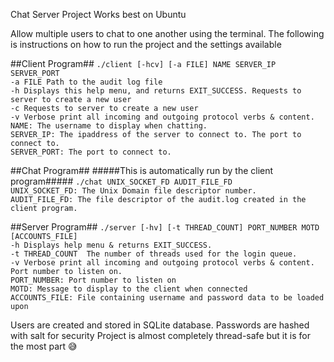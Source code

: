 Chat Server Project 
Works best on Ubuntu

Allow multiple users to chat to one another using the terminal.
The following is instructions on how to run the project and the settings available 

##Client Program##
`./client [-hcv] [-a FILE] NAME SERVER_IP SERVER_PORT`  
`-a FILE Path to the audit log file`  
`-h Displays this help menu, and returns EXIT_SUCCESS. Requests to server to create a new user`  
`-c Requests to server to create a new user`  
`-v Verbose print all incoming and outgoing protocol verbs & content.`  
`NAME: The username to display when chatting.`  
`SERVER_IP: The ipaddress of the server to connect to. The port to connect to.`   
`SERVER_PORT: The port to connect to.`  

##Chat Program##
#####This is automatically run by the client program#####
`./chat UNIX_SOCKET_FD AUDIT_FILE_FD`  
`UNIX_SOCKET_FD: The Unix Domain file descriptor number.`  
`AUDIT_FILE_FD: The file descriptor of the audit.log created in the client program.`  

##Server Program##
`./server [-hv] [-t THREAD_COUNT] PORT_NUMBER MOTD [ACCOUNTS_FILE]`  
`-h Displays help menu & returns EXIT_SUCCESS.`  
`-t THREAD_COUNT  The number of threads used for the login queue.`  
`-v Verbose print all incoming and outgoing protocol verbs & content. Port number to listen on.`  
`PORT_NUMBER: Port number to listen on`  
`MOTD: Message to display to the client when connected`  
`ACCOUNTS_FILE: File containing username and password data to be loaded upon`  

Users are created and stored in SQLite database. 
Passwords are hashed with salt for security 
Project is almost completely thread-safe but it is for the most part :sweat_smile:
